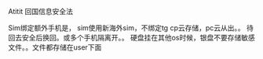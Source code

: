 Atitit 回国信息安全法


Sim绑定额外手机是， sim使用新海外sim，不绑定tg cp云存储，pc云从出。。
待回去安全后换回。或多个手机隔离开。。
硬盘挂在其他os时候，银盘不要存储敏感文件。。文件都存储在user下面
